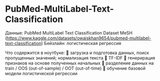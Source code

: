 # PubMed-MultiLabel-Text-Classification

Данные: PubMed MultiLabel Text Classification Dataset MeSH (https://www.kaggle.com/datasets/owaiskhan9654/pubmed-multilabel-text-classification)
Бейзлайн: логистическая регрессия

Что содержится в ноутбуке:
🔵 загрузка и подготовка данных, поиск пропущенных значений; нормализация текста
🔵 TF-IDF
🔵 генерирация признаков на основе полученных начальных
🔵 разделение данных на train / OOS (out-of-sample) / OOT (out-of-time)
🔵 обучение базовой модели логистической регрессии
